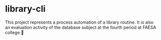 # library-cli
This project represents a process automation of a library routine. It is also an evaluation activity of the database subject at the fourth period at FAESA college 🚀
